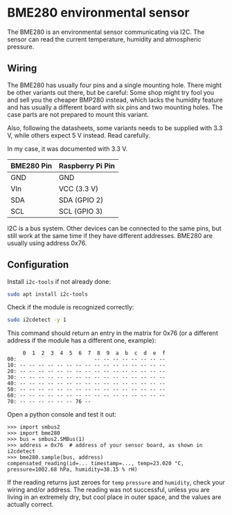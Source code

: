 BME280 environmental sensor
===========================

The BME280 is an environmental sensor communicating via I2C. The sensor can read the current temperature, humidity and
atmospheric pressure.

## Wiring

The BME280 has usually four pins and a single mounting hole. There might be other variants out there, but be careful:
Some shop might try fool you and sell you the cheaper BMP280 instead, which lacks the humidity feature and has usually
a different board with six pins and two mounting holes. The case parts are not prepared to mount this variant.

Also, following the datasheets, some variants needs to be supplied with 3.3 V, while others expect 5 V instead. Read
carefully.

In my case, it was documented with 3.3 V.

| BME280 Pin | Raspberry Pi Pin |
|------------|------------------|
| GND        | GND              |
| VIn        | VCC (3.3 V)      |
| SDA        | SDA (GPIO 2)     |
| SCL        | SCL (GPIO 3)     |

I2C is a bus system. Other devices can be connected to the same pins, but still work at the same time if they have
different addresses. BME280 are usually using address 0x76.

## Configuration

Install ``i2c-tools`` if not already done:
```bash
sudo apt install i2c-tools
```

Check if the module is recognized correctly:
```bash
sudo i2cdetect -y 1
```
This command should return an entry in the matrix for 0x76 (or a different address if the module has a different one,
example):
```
     0  1  2  3  4  5  6  7  8  9  a  b  c  d  e  f
00:                         -- -- -- -- -- -- -- --
10: -- -- -- -- -- -- -- -- -- -- -- -- -- -- -- --
20: -- -- -- -- -- -- -- -- -- -- -- -- -- -- -- --
30: -- -- -- -- -- -- -- -- -- -- -- -- -- -- -- --
40: -- -- -- -- -- -- -- -- -- -- -- -- -- -- -- --
50: -- -- -- -- -- -- -- -- -- -- -- -- -- -- -- --
60: -- -- -- -- -- -- -- -- -- -- -- -- -- -- -- --
70: -- -- -- -- -- -- 76 --
```

Open a python console and test it out:
```pycon
>>> import smbus2
>>> import bme280
>>> bus = smbus2.SMBus(1)
>>> address = 0x76  # address of your sensor board, as shown in i2cdetect
>>> bme280.sample(bus, address)
compensated_reading(id=... timestamp=..., temp=23.020 °C, pressure=1002.68 hPa, humidity=38.15 % rH)
```
If the reading returns just zeroes for `temp` `pressure` and `humidity`, check your wiring and/or address. The reading
was not successful, unless you are living in an extremely dry, but cool place in outer space, and the values are
actually correct.


